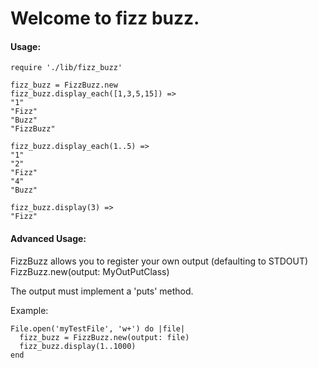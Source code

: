 # Welcome to fizz buzz.


#### Usage:


```
require './lib/fizz_buzz'

fizz_buzz = FizzBuzz.new
fizz_buzz.display_each([1,3,5,15]) =>
"1"
"Fizz"
"Buzz"
"FizzBuzz"

fizz_buzz.display_each(1..5) =>
"1"
"2"
"Fizz"
"4"
"Buzz"

fizz_buzz.display(3) =>
"Fizz"
```

#### Advanced Usage:

FizzBuzz allows you to register your own output (defaulting to STDOUT)
FizzBuzz.new(output: MyOutPutClass)

The output must implement a 'puts' method.

Example:
```
File.open('myTestFile', 'w+') do |file|
  fizz_buzz = FizzBuzz.new(output: file)
  fizz_buzz.display(1..1000)
end
```

